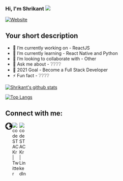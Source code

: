 ### Hi, I'm Shrikant <img src="https://media.giphy.com/media/hvRJCLFzcasrR4ia7z/giphy.gif" width="25px">
[![Website](https://img.shields.io/badge/Text-Text-green?style=flat-square)](https://www.linkedin.com/in/programmershri/)

## Your short description
- 🔭 I’m currently working on - ReactJS
- 🌱 I’m currently learning - React Native and Python
- 👯 I’m looking to collaborate with - Other 
- 💬 Ask me about - ❔❔❔❔
- 🥅 2021 Goal - Become a Full Stack Developer
- ⚡ Fun fact - ❔❔❔❔

<!-- ❔❔❔❔ means username in below README.md -->
<!-- Also feel free to update second URL to any URL -->
[![Shrikant's github stats](https://github-readme-stats.vercel.app/api?username=ProgrammerShri&count_private=true&include_all_commits=true&theme=tokyonight)](https://www.linkedin.com/in/programmershri/)


[![Top Langs](https://github-readme-stats.vercel.app/api/top-langs/?username=ProgrammerShri&layout=compact)](https://github.com/anuraghazra/github-readme-stats)

## Connect with me:
[<img align="left" alt="codeSTACKr.com" width="22px" src="https://raw.githubusercontent.com/iconic/open-iconic/master/svg/globe.svg" />][website]
[<img align="left" alt="codeSTACKr | Twitter" width="22px" src="https://cdn.jsdelivr.net/npm/simple-icons@v3/icons/twitter.svg" />][twitter]
[<img align="left" alt="codeSTACKr | LinkedIn" width="22px" src="https://cdn.jsdelivr.net/npm/simple-icons@v3/icons/linkedin.svg" />][linkedin]
<br />

<!-- Optional if you have blogs -->
<!-- ## Latest blog posts: -->
<!-- BLOG-POST-LIST:START -->
<!-- BLOG-POST-LIST:END -->


<!-- [![willianrod's wakatime stats](https://github-readme-stats.vercel.app/api/wakatime?username=ProgrammerShri)](https://github.com/ProgrammerShri/github-readme-stats) -->

<!-- This section you create this variables that are used above -->
[website]: https://google.com
[twitter]: https://twitter.com/programmershri
[linkedin]: https://www.linkedin.com/in/programmershri/



